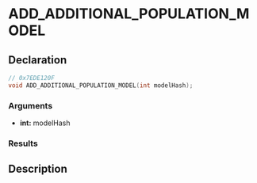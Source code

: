 # ADD_ADDITIONAL_POPULATION_MODEL

## Declaration
```cpp
// 0x7EDE120F
void ADD_ADDITIONAL_POPULATION_MODEL(int modelHash);
```

### Arguments
- **int:** modelHash

### Results

## Description
